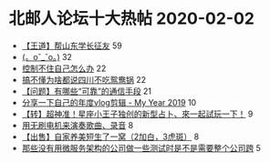 # 北邮人论坛十大热帖 2020-02-02

- [【王道】帮山东学长征友](https://bbs.byr.cn/article/Friends/1951608) 59
- [(。oˇ_ˇo。)](https://bbs.byr.cn/article/Picture/3254624) 32
- [控制不住自己怎么办](https://bbs.byr.cn/article/Feeling/3138047) 22
- [搞不懂为啥都说四川不吃鸳鸯锅](https://bbs.byr.cn/article/Talking/6181536) 22
- [【问题】有哪些“可靠”的通信手段](https://bbs.byr.cn/article/Security/44583) 21
- [分享一下自己的年度vlog剪辑 - My Year 2019](https://bbs.byr.cn/article/DV/8791) 10
- [【转】超神准！星座小王子独创的新型占卜、來一起試玩一下！](https://bbs.byr.cn/article/Constellations/326533) 9
- [用无刷电机来演奏歌曲、录音](https://bbs.byr.cn/article/Smartcar/368) 8
- [【出售】自家养美短生了一窝（2加白，3虎斑）](https://bbs.byr.cn/article/Pet/153660) 8
- [那些没有用微服务架构的公司做一些测试时是不是需要整个公司跨](https://bbs.byr.cn/article/SoftDesign/48858) 5


